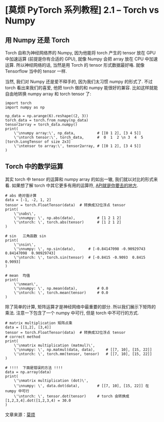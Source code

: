 # [莫烦 PyTorch 系列教程] 2.1 – Torch vs Numpy

## 用 Numpy 还是 Torch

Torch 自称为神经网络界的 Numpy, 因为他能将 torch 产生的 tensor 放在 GPU 中加速运算 (前提是你有合适的 GPU), 就像 Numpy 会把 array 放在 CPU 中加速运算. 所以神经网络的话, 当然是用 Torch 的 tensor 形式数据最好咯. 就像 Tensorflow 当中的 tensor 一样.

当然, 我们对 Numpy 还是爱不释手的, 因为我们太习惯 numpy 的形式了. 不过 torch 看出来我们的喜爱, 他把 torch 做的和 numpy 能很好的兼容. 比如这样就能自由地转换 numpy array 和 torch tensor 了:

```
import torch
import numpy as np

np_data = np.arange(6).reshape((2, 3))
torch_data = torch.from_numpy(np_data)
tensor2array = torch_data.numpy()
print(
    \'\nnumpy array:\', np_data,          # [[0 1 2], [3 4 5]]
    \'\ntorch tensor:\', torch_data,      #  0  1  2 \n 3  4  5    [torch.LongTensor of size 2x3]
    \'\ntensor to array:\', tensor2array, # [[0 1 2], [3 4 5]]
)
```

## Torch 中的数学运算

其实 torch 中 tensor 的运算和 numpy array 的如出一辙, 我们就以对比的形式来看. 如果想了解 torch 中其它更多有用的运算符, [API就是你要去的地方](https://www.pytorchtutorial.com/goto/http://pytorch.org/docs/torch.html#math-operations).

```
# abs 绝对值计算
data = [-1, -2, 1, 2]
tensor = torch.FloatTensor(data)  # 转换成32位浮点 tensor
print(
    \'\nabs\',
    \'\nnumpy: \', np.abs(data),          # [1 2 1 2]
    \'\ntorch: \', torch.abs(tensor)      # [1 2 1 2]
)

# sin   三角函数 sin
print(
    \'\nsin\',
    \'\nnumpy: \', np.sin(data),      # [-0.84147098 -0.90929743  0.84147098  0.90929743]
    \'\ntorch: \', torch.sin(tensor)  # [-0.8415 -0.9093  0.8415  0.9093]
)

# mean  均值
print(
    \'\nmean\',
    \'\nnumpy: \', np.mean(data),         # 0.0
    \'\ntorch: \', torch.mean(tensor)     # 0.0
)
```

除了简单的计算, 矩阵运算才是神经网络中最重要的部分. 所以我们展示下矩阵的乘法. 注意一下包含了一个 numpy 中可行, 但是 torch 中不可行的方式.

```
# matrix multiplication 矩阵点乘
data = [[1,2], [3,4]]
tensor = torch.FloatTensor(data)  # 转换成32位浮点 tensor
# correct method
print(
    \'\nmatrix multiplication (matmul)\',
    \'\nnumpy: \', np.matmul(data, data),     # [[7, 10], [15, 22]]
    \'\ntorch: \', torch.mm(tensor, tensor)   # [[7, 10], [15, 22]]
)

# !!!!  下面是错误的方法 !!!!
data = np.array(data)
print(
    \'\nmatrix multiplication (dot)\',
    \'\nnumpy: \', data.dot(data),        # [[7, 10], [15, 22]] 在numpy 中可行
    \'\ntorch: \', tensor.dot(tensor)     # torch 会转换成 [1,2,3,4].dot([1,2,3,4) = 30.0
)
```

文章来源：[莫烦](https://www.pytorchtutorial.com/goto/https://morvanzhou.github.io/)